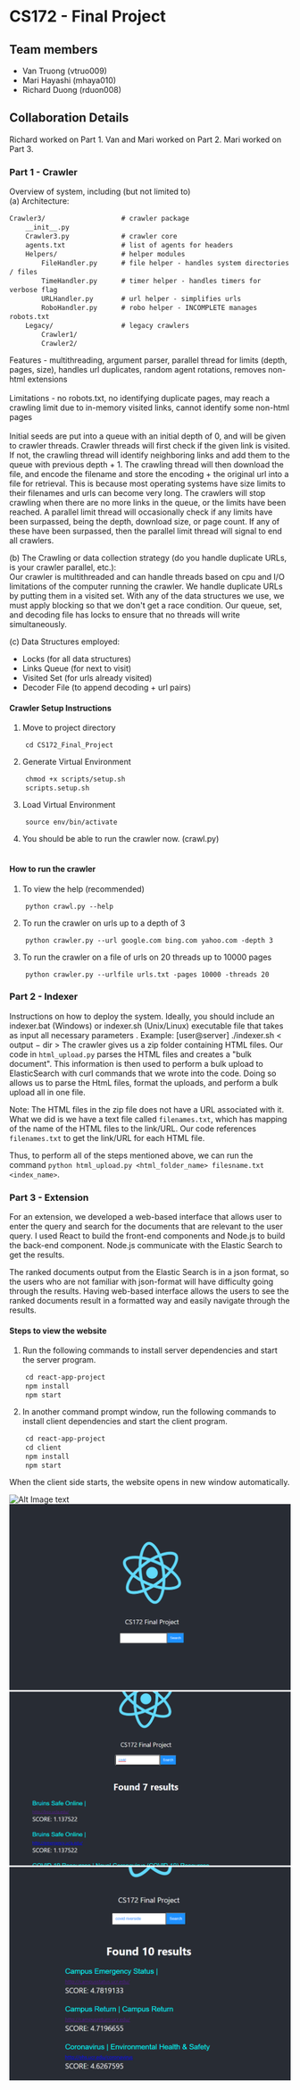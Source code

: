 # CS172 - Final Project

## Team members
- Van Truong (vtruo009)
- Mari Hayashi (mhaya010)
- Richard Duong (rduon008)

## Collaboration Details
Richard worked on Part 1.
Van and Mari worked on Part 2.
Mari worked on Part 3.

### Part 1 - Crawler
Overview of system, including (but not limited to)<br>
(a) Architecture:
```
Crawler3/                   # crawler package
    __init__.py
    Crawler3.py             # crawler core
    agents.txt              # list of agents for headers
    Helpers/                # helper modules
        FileHandler.py      # file helper - handles system directories / files
        TimeHandler.py      # timer helper - handles timers for verbose flag
        URLHandler.py       # url helper - simplifies urls
        RoboHandler.py      # robo helper - INCOMPLETE manages robots.txt
    Legacy/                 # legacy crawlers
        Crawler1/
        Crawler2/
```

Features - multithreading, argument parser, parallel thread for limits (depth, pages, size), handles url duplicates, random agent rotations, removes non-html extensions<br><br>
Limitations - no robots.txt, no identifying duplicate pages, may reach a crawling limit due to in-memory visited links, cannot identify some non-html pages<br><br>
Initial seeds are put into a queue with an initial depth of 0, and will be given to crawler threads. Crawler threads will first check if the given link is visited. If not, the crawling thread will identify neighboring links and add them to the queue with previous depth + 1. The crawling thread will then download the file, and encode the filename and store the encoding + the original url into a file for retrieval. This is because most operating systems have size limits to their filenames and urls can become very long. The crawlers will stop crawling when there are no more links in the queue, or the limits have been reached. A parallel limit thread will occasionally check if any limits have been surpassed, being the depth, download size, or page count. If any of these have been surpassed, then the parallel limit thread will signal to end all crawlers.<br>

(b) The Crawling or data collection strategy (do you handle duplicate URLs, is your crawler parallel, etc.):<br>
Our crawler is multithreaded and can handle threads based on cpu and I/O limitations of the computer running the crawler. We handle duplicate URLs by putting them in a visited set. With any of the data structures we use, we must apply blocking so that we don't get a race condition. Our queue, set, and decoding file has locks to ensure that no threads will write simultaneously.

(c) Data Structures employed:
- Locks (for all data structures)
- Links Queue (for next to visit)
- Visited Set (for urls already visited)
- Decoder File (to append decoding + url pairs)

#### Crawler Setup Instructions

1. Move to project directory
```
    cd CS172_Final_Project
```

2. Generate Virtual Environment
```
    chmod +x scripts/setup.sh
    scripts.setup.sh
```

3. Load Virtual Environment
```
    source env/bin/activate
```

4. You should be able to run the crawler now. (crawl.py)
<br><br>



#### How to run the crawler

1. To view the help (recommended)
```
    python crawl.py --help
```

2. To run the crawler on urls up to a depth of 3
```
    python crawler.py --url google.com bing.com yahoo.com -depth 3
```

3. To run the crawler on a file of urls on 20 threads up to 10000 pages
```
    python crawler.py --urlfile urls.txt -pages 10000 -threads 20
```




### Part 2 - Indexer
Instructions on how to deploy the system. Ideally, you should include an indexer.bat (Windows) or indexer.sh (Unix/Linux) executable file that takes as input all necessary parameters .  Example: [user@server] ./indexer.sh < output − dir >
The crawler gives us a zip folder containing HTML files. Our code in ```html_upload.py``` parses the HTML files and creates a "bulk document". This information is then used to perform a bulk upload to ElasticSearch with curl commands that we wrote into the code. Doing so allows us to parse the HtmL files, format the uploads, and perform a bulk upload all in one file.

Note: The HTML files in the zip file does not have a URL associated with it. What we did is we have a text file called ```filenames.txt```, which has mapping of the name of the HTML files to the link/URL. Our code references ```filenames.txt``` to get the link/URL for each HTML file.

Thus, to perform all of the steps mentioned above, we can run the command ```python html_upload.py <html_folder_name> filesname.txt <index_name>```.

### Part 3 - Extension
For an extension, we developed a web-based interface that allows user to enter the query and search for the documents that are relevant to the user query. I used React  to build the front-end components and Node.js to build the back-end component. Node.js communicate with the Elastic Search to get the results.

The ranked documents output from the Elastic Search is in a json format, so the users who are not familiar with json-format will have difficulty going through the results. Having web-based interface allows the users to see the ranked documents result in a formatted way and easily navigate through the results.

#### Steps to view  the website

1. Run the following commands to install server dependencies and start the server program.
```
    cd react-app-project
    npm install
    npm start
```

2. In another command prompt window, run the following commands to install client dependencies and start the client program.

```
    cd react-app-project
    cd client
    npm install
    npm start
```
When the client side starts, the website opens in new window automatically.

![Alt Image text](/images/1.gif)
![Alt Image text](/images/1.png?raw=true)
![Alt Image text](/images/2.png?raw=true)
![Alt Image text](/images/3.png?raw=true)
